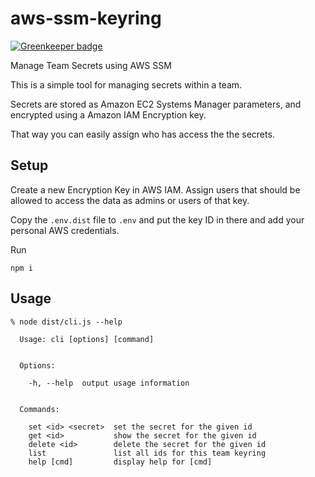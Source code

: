 # aws-ssm-keyring

[![Greenkeeper badge](https://badges.greenkeeper.io/coderbyheart/aws-ssm-keyring.svg)](https://greenkeeper.io/)

Manage Team Secrets using AWS SSM

This is a simple tool for managing secrets within a team.

Secrets are stored as Amazon EC2 Systems Manager parameters, 
and encrypted using a Amazon IAM Encryption key.

That way you can easily assign who has access the the secrets.

## Setup

Create a new Encryption Key in AWS IAM. Assign users that should be
allowed to access the data as admins or users of that key.

Copy the `.env.dist` file to `.env` and put the key ID in there and add your personal AWS credentials.

Run

    npm i

## Usage

```
% node dist/cli.js --help    

  Usage: cli [options] [command]


  Options:

    -h, --help  output usage information


  Commands:

    set <id> <secret>  set the secret for the given id
    get <id>           show the secret for the given id
    delete <id>        delete the secret for the given id
    list               list all ids for this team keyring
    help [cmd]         display help for [cmd]
```
